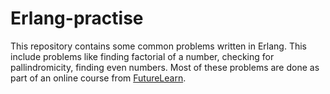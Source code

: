 # Erlang-practise

This repository contains some common problems written in Erlang. This include problems like finding factorial of a number, checking for pallindromicity, finding even numbers. Most of these problems are done as part of an online course from [FutureLearn](https://www.futurelearn.com/courses/functional-programming-erlang).
